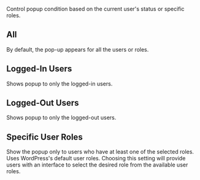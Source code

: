 Control popup condition based on the current user's status or specific roles. 

## All
By default, the pop-up appears for all the users or roles.


## Logged-In Users
Shows popup to only the logged-in users.
  

## Logged-Out Users
Shows popup to only the logged-out users.
 
   
## Specific User Roles
Show the popup only to users who have at least one of the selected roles. Uses WordPress's default user roles.
Choosing this setting will provide users with an interface to select the desired role from the available user roles.

   
    
           
  